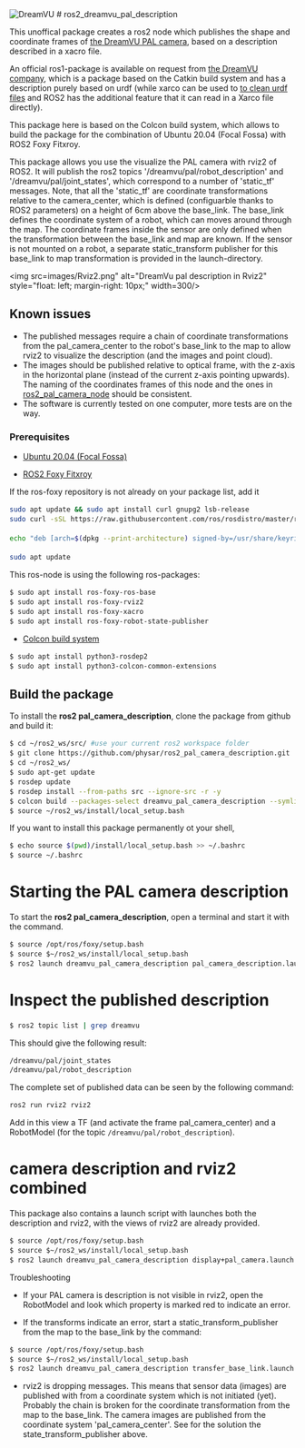 <img src=https://dreamvu.com/wp-content/uploads/2020/07/logo_footer_trans-1-1.png alt="DreamVU">
# ros2_dreamvu_pal_description

This unoffical package creates a ros2 node which publishes the shape and coordinate frames of [the DreamVU PAL camera](https://dreamvu.com/pal-usb/), based on a description described in a xacro file.

An official ros1-package is available on request from [the DreamVU company](https://support.dreamvu.com/portal/en/home), which is a package based on the Catkin build system and has a description purely based on urdf (while xarco can be used to <a href=http://wiki.ros.org/urdf/Tutorials/Using%20Xacro%20to%20Clean%20Up%20a%20URDF%20File>to clean urdf files</a> and ROS2 has the additional feature that it can read in a Xarco file directly).

This package here is based on the Colcon build system, which allows to build the package for the combination of Ubuntu 20.04 (Focal Fossa) with ROS2 Foxy Fitxroy.
  
This package allows you use the visualize the PAL camera with rviz2 of ROS2. It will publish the ros2 topics '/dreamvu/pal/robot_description' and '/dreamvu/pal/joint_states', which correspond to a number of 'static_tf' messages. Note, that all the 'static_tf' are coordinate transformations relative to the camera_center, which is defined (configuarble thanks to ROS2 parameters) on a height of 6cm above the base_link. The base_link defines the coordinate system of a robot, which can moves around through the map. The coordinate frames inside the sensor are only defined when the transformation between the base_link and map are known. If the sensor is not mounted on a robot, a separate static_transform publisher for this base_link to map transformation is provided in the launch-directory.

<img src=images/Rviz2.png"
     alt="DreamVu pal description in Rviz2"
     style="float: left; margin-right: 10px;" width=300/>

 ## Known issues

* The published messages require a chain of coordinate transformations from the pal_camera_center to the robot's base_link to the map to allow rviz2 to visualize the description (and the images and point cloud).
* The images should be published relative to optical frame, with the z-axis in the horizontal plane (instead of the current z-axis pointing upwards). The naming of the coordinates frames of this node and the ones in <a href=https://github.com/physar/ros2_pal_camera_node>ros2_pal_camera_node</a> should be consistent.
* The software is currently tested on one computer, more tests are on the way.
                                             
### Prerequisites

* [Ubuntu 20.04 (Focal Fossa)](https://releases.ubuntu.com/focal/)

* [ROS2 Foxy Fitxroy](https://docs.ros.org/en/foxy/Installation/Ubuntu-Install-Debians.html)

If the ros-foxy repository is not already on your package list, add it

```bash
sudo apt update && sudo apt install curl gnupg2 lsb-release
sudo curl -sSL https://raw.githubusercontent.com/ros/rosdistro/master/ros.key  -o /usr/share/keyrings/ros-archive-keyring.gpg

echo "deb [arch=$(dpkg --print-architecture) signed-by=/usr/share/keyrings/ros-archive-keyring.gpg] http://packages.ros.org/ros2/ubuntu $(lsb_release -cs) main" | sudo tee /etc/apt/sources.list.d/ros2.list > /dev/null

sudo apt update
```
This ros-node is using the following ros-packages:

```bash
$ sudo apt install ros-foxy-ros-base
$ sudo apt install ros-foxy-rviz2
$ sudo apt install ros-foxy-xacro
$ sudo apt install ros-foxy-robot-state-publisher
```
* [Colcon build system](https://docs.ros.org/en/foxy/Tutorials/Colcon-Tutorial.html)
```bash
$ sudo apt install python3-rosdep2
$ sudo apt install python3-colcon-common-extensions
```
## Build the package

To install the **ros2 pal_camera_description**, clone the package from github and build it:

```bash
$ cd ~/ros2_ws/src/ #use your current ros2 workspace folder
$ git clone https://github.com/physar/ros2_pal_camera_description.git
$ cd ~/ros2_ws/
$ sudo apt-get update
$ rosdep update
$ rosdep install --from-paths src --ignore-src -r -y
$ colcon build --packages-select dreamvu_pal_camera_description --symlink-install --cmake-args=-DCMAKE_BUILD_TYPE=Release
$ source ~/ros2_ws/install/local_setup.bash
```
If you want to install this package permanently ot your shell,

```bash
$ echo source $(pwd)/install/local_setup.bash >> ~/.bashrc
$ source ~/.bashrc
```
# Starting the PAL camera description

To start the **ros2 pal_camera_description**, open a terminal and start it with the command.

```bash
$ source /opt/ros/foxy/setup.bash
$ source $~/ros2_ws/install/local_setup.bash
$ ros2 launch dreamvu_pal_camera_description pal_camera_description.launch.py cam_pos_z:=0.06
```

# Inspect the published description

```bash
$ ros2 topic list | grep dreamvu
```


This should give the following result:

```bash
/dreamvu/pal/joint_states
/dreamvu/pal/robot_description
```

The complete set of published data can be seen by the following command:
```bash
ros2 run rviz2 rviz2
```

Add in this view a TF (and activate the frame pal_camera_center) and a RobotModel (for the topic ```/dreamvu/pal/robot_description```).

# camera description and rviz2 combined

This package also contains a launch script with launches both the description and rviz2, with the views of rviz2 are already provided.

```bash
$ source /opt/ros/foxy/setup.bash
$ source $~/ros2_ws/install/local_setup.bash
$ ros2 launch dreamvu_pal_camera_description display+pal_camera.launch.py
```

 Troubleshooting

* If your PAL camera is description is not visible in rviz2, open the RobotModel and look which property is marked red to indicate an error.

* If the transforms indicate an error, start a static_transform_publisher from the map to the base_link by the command: 

```bash
$ source /opt/ros/foxy/setup.bash
$ source $~/ros2_ws/install/local_setup.bash
$ ros2 launch dreamvu_pal_camera_description transfer_base_link.launch.py
```

* rviz2 is dropping messages. This means that sensor data (images) are published with from a coordinate system which is not initiated (yet). Probably the chain is broken for the coordinate transformation from the map to the base_link. The camera images are published from the coordinate system 'pal_camera_center'. See for the solution the state_transform_publisher above.







                                             
                                             

                                           
